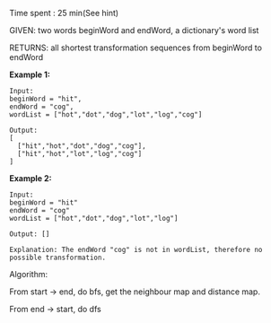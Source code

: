Time spent :  25 min(See hint)

GIVEN: two words beginWord and endWord, a dictionary's word list

RETURNS: all shortest transformation sequences from beginWord to endWord



**Example 1:**

```
Input:
beginWord = "hit",
endWord = "cog",
wordList = ["hot","dot","dog","lot","log","cog"]

Output:
[
  ["hit","hot","dot","dog","cog"],
  ["hit","hot","lot","log","cog"]
]
```

**Example 2:**

```
Input:
beginWord = "hit"
endWord = "cog"
wordList = ["hot","dot","dog","lot","log"]

Output: []

Explanation: The endWord "cog" is not in wordList, therefore no possible transformation.
```

Algorithm:

From start -> end, do bfs, get the neighbour map and distance map.

From end -> start, do dfs